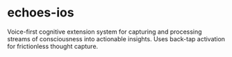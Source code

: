 # echoes-ios
Voice-first cognitive extension system for capturing and processing streams of consciousness into actionable insights. Uses back-tap activation for frictionless thought capture.
